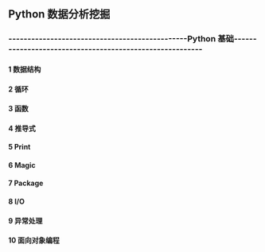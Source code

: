 ## Python 数据分析挖掘
### -----------------------------------------------Python 基础---------------------------------------------------------
#### 1 数据结构
#### 2 循环
#### 3 函数
#### 4 推导式
#### 5 Print
#### 6 Magic
#### 7 Package
#### 8 I/O
#### 9 异常处理
#### 10 面向对象编程
